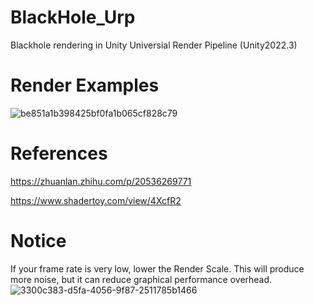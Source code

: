 # BlackHole_Urp
Blackhole rendering in Unity Universial Render Pipeline  (Unity2022.3)
# Render Examples
![be851a1b398425bf0fa1b065cf828c79](https://github.com/user-attachments/assets/b0109900-d060-481c-babb-9a2e7db336d0)
# References
https://zhuanlan.zhihu.com/p/20536269771

https://www.shadertoy.com/view/4XcfR2
# Notice
If your frame rate is very low, lower the Render Scale. This will produce more noise, but it can reduce graphical performance overhead.
![3300c383-d5fa-4056-9f87-2511785b1466](https://github.com/user-attachments/assets/a3d21e61-f851-4fef-be0e-aee89092e672)

